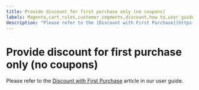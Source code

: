 ```yaml
---
title: Provide discount for first purchase only (no coupons)
labels: Magento,cart_rules,customer_segments,discount,how to,user guide,Adobe Commerce
description: "Please refer to the [Discount with First Purchase](https://docs.magento.com/m2/ee/user_guide/marketing/price-rule-discount-first-purchase.html) article in our user guide."
---
```


# Provide discount for first purchase only (no coupons)

Please refer to the [Discount with First Purchase](https://docs.magento.com/m2/ee/user_guide/marketing/price-rule-discount-first-purchase.html) article in our user guide. 